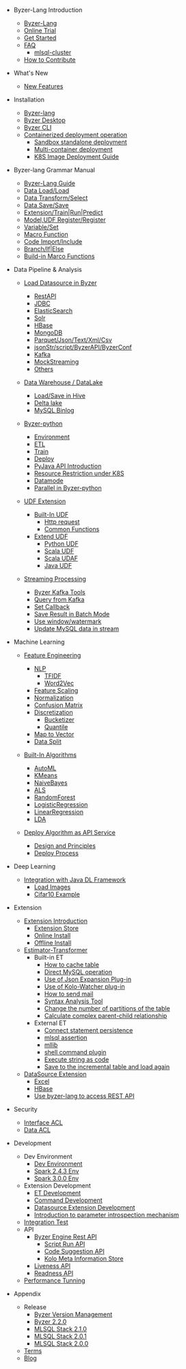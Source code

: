 - Byzer-Lang Introduction
  * [Byzer-Lang](/byzer-lang/en-us/introduction/byzer_lang_intro.md)
  * [Online Trial](/byzer-lang/en-us/introduction/byzer_lab.md)
  * [Get Started](/byzer-lang/en-us/introduction/get_started.md)
  * [FAQ](/byzer-lang/en-us/appendix/faq/README.md)
    * [mlsql-cluster](/byzer-lang/en-us/appendix/faq/mlsql-cluster.md)
  * [How to Contribute](/byzer-lang/en-us/appendix/contribute.md)  

- What's New
  * [New Features](/byzer-lang/en-us/what's_new/new_features.md)

- Installation
  * [Byzer-lang](/byzer-lang/en-us/installation/binary-installation.md)
  * [Byzer Desktop](/byzer-lang/en-us/installation/desktop-installation.md)    
  * [Byzer CLI](/byzer-lang/en-us/installation/cli-installation.md)
  * [Containerized deployment operation](/byzer-lang/en-us/installation/containerized_deployment.md)
      * [Sandbox standalone deployment](/byzer-lang/en-us/installation/containerized_deployment/sandbox-standalone.md)
      * [Multi-container deployment](/byzer-lang/en-us/installation/containerized_deployment/muti-continer.md)
      * [K8S Image Deployment Guide](/byzer-lang/en-us/installation/containerized_deployment/K8S-deployment.md)

- Byzer-lang Grammar Manual
  * [Byzer-Lang Guide](/byzer-lang/en-us/grammar/outline.md)  
  * [Data Load/Load](/byzer-lang/en-us/grammar/load.md)
  * [Data Transform/Select](/byzer-lang/en-us/grammar/select.md)
  * [Data Save/Save](/byzer-lang/en-us/grammar/save.md)
  * [Extension/Train|Run|Predict](/byzer-lang/en-us/grammar/et_statement.md)
  * [Model,UDF Register/Register](/byzer-lang/en-us/grammar/register.md)  
  * [Variable/Set](/byzer-lang/en-us/grammar/set.md)
  * [Macro Function](/byzer-lang/en-us/grammar/macro.md)
  * [Code Import/Include](/byzer-lang/en-us/grammar/include.md)
  * [Branch/If|Else](/byzer-lang/en-us/grammar/branch_statement.md)
  * [Build-in Marco Functions](/byzer-lang/en-us/grammar/commands.md)

- Data Pipeline & Analysis
    - [Load Datasource in Byzer](/byzer-lang/en-us/datasource/README.md)
      * [RestAPI](/byzer-lang/en-us/datasource/restapi.md)
      * [JDBC](/byzer-lang/en-us/datasource/jdbc.md)
      * [ElasticSearch](/byzer-lang/en-us/datasource/es.md)
      * [Solr](/byzer-lang/en-us/datasource/solr.md)
      * [HBase](/byzer-lang/en-us/datasource/hbase.md)
      * [MongoDB](/byzer-lang/en-us/datasource/mongodb.md)
      * [Parquet/Json/Text/Xml/Csv](/byzer-lang/en-us/datasource/file.md)
      * [jsonStr/script/ByzerAPI/ByzerConf](/byzer-lang/en-us/datasource/built_in_source.md)
      * [Kafka](/byzer-lang/en-us/datasource/kafka.md)
      * [MockStreaming](/byzer-lang/en-us/datasource/mock_streaming.md)
      * [Others](/byzer-lang/zh-cn/datasource/other.md)

    - [Data Warehouse / DataLake](/byzer-lang/en-us/datahouse/README.md)
        * [Load/Save in Hive](/byzer-lang/en-us/datahouse/hive.md)
        * [Delta lake](/byzer-lang/en-us/datahouse/delta_lake.md)
        * [MySQL Binlog](/byzer-lang/en-us/datahouse/mysql_binlog.md)

    - [Byzer-python](/byzer-lang/en-us/python/README.md)
        * [Environment](/byzer-lang/en-us/python/env.md)
        * [ETL](/byzer-lang/en-us/python/etl.md)
        * [Train](/byzer-lang/en-us/python/train.md)
        * [Deploy](/byzer-lang/en-us/python/deploy_model.md)
        * [PyJava API Introduction](/byzer-lang/en-us/python/pyjava.md)
        * [Resource Restriction under K8S](/byzer-lang/en-us/python/k8s_resource.md)
        * [Datamode](/byzer-lang/en-us/python/datamode.md)
        * [Parallel in Byzer-python](/byzer-lang/en-us/python/py_parallel.md)

    * [UDF Extension](/byzer-lang/en-us/udf/README.md)
        * [Built-In UDF](/byzer-lang/en-us/udf/built_in_udf/README.md)
          * [Http request](/byzer-lang/en-us/udf/built_in_udf/http.md)
          * [Common Functions](/byzer-lang/en-us/udf/built_in_udf/vec.md)
        * [Extend UDF](/byzer-lang/en-us/udf/extend_udf/README.md)
          * [Python UDF](/byzer-lang/en-us/udf/extend_udf/python_udf.md)
          * [Scala UDF](/byzer-lang/en-us/udf/extend_udf/scala_udf.md)
          * [Scala UDAF](/byzer-lang/en-us/udf/extend_udf/scala_udaf.md)
          * [Java UDF](/byzer-lang/en-us/udf/extend_udf/java_udf.md)

    * [Streaming Processing](/byzer-lang/en-us/streaming/README.md)
      * [Byzer Kafka Tools](/byzer-lang/en-us/streaming/kafka_tool.md)
      * [Query from Kafka](/byzer-lang/en-us/streaming/query_kafka.md)
      * [Set Callback](/byzer-lang/en-us/streaming/callback.md)
      * [Save Result in Batch Mode](/byzer-lang/en-us/streaming/save_in_batch.md)
      * [Use window/watermark](/byzer-lang/en-us/streaming/window_watermark.md)
      * [Update MySQL data in stream](/byzer-lang/en-us/streaming/stream_update_mysql.md)

- Machine Learning
    * [Feature Engineering](/byzer-lang/en-us/ml/feature/README.md)
        * [NLP](/byzer-lang/en-us/ml/feature/nlp/README.md)
            * [TFIDF](/byzer-lang/en-us/ml/feature/nlp/tfidf.md)
            * [Word2Vec](/byzer-lang/en-us/ml/feature/nlp/word2vec.md)
        * [Feature Scaling](/byzer-lang/en-us/ml/feature/scale.md)
        * [Normalization](/byzer-lang/en-us/ml/feature/normalize.md)
        * [Confusion Matrix](/byzer-lang/en-us/ml/feature/confusion_matrix.md)
        * [Discretization](/byzer-lang/en-us/ml/feature/discretizer/README.md)
            * [Bucketizer](/byzer-lang/en-us/ml/feature/discretizer/bucketizer.md)
            * [Quantile](/byzer-lang/en-us/ml/feature/discretizer/quantile.md)
        * [Map to Vector](/byzer-lang/en-us/ml/feature/vecmap.md)
        * [Data Split](/byzer-lang/en-us/ml/feature/rate_sample.md)

    * [Built-In Algorithms](/byzer-lang/en-us/ml/algs/README.md)
        * [AutoML](/byzer-lang/en-us/ml/algs/auto_ml.md) 
        * [KMeans](/byzer-lang/en-us/ml/algs/kmeans.md)
        * [NaiveBayes](/byzer-lang/en-us/ml/algs/naive_bayes.md)
        * [ALS](/byzer-lang/en-us/ml/algs/als.md)
        * [RandomForest](/byzer-lang/en-us/ml/algs/random_forest.md) 
        * [LogisticRegression](/byzer-lang/en-us/ml/algs/logistic_regression.md)
        * [LinearRegression](/byzer-lang/en-us/ml/algs/linear_regression.md)
        * [LDA](/byzer-lang/en-us/ml/algs/lda.md)

    * [Deploy Algorithm as API Service](/byzer-lang/en-us/ml/api_service/README.md)
        * [Design and Principles](/byzer-lang/en-us/ml/api_service/design.md)
        * [Deploy Process](/byzer-lang/en-us/ml/api_service/process.md)

- Deep Learning
    * [Integration with Java DL Framework](/byzer-lang/en-us/dl/README.md)
        * [Load Images](/byzer-lang/en-us/dl/load_image.md)
        * [Cifar10 Example](/byzer-lang/en-us/dl/cifar10.md)
        

- Extension
    * [Extension Introduction](/byzer-lang/en-us/extension/README.md)
        * [Extension Store](/byzer-lang/en-us/extension/installation/store.md)
        * [Online Install](/byzer-lang/en-us/extension/installation/online_install.md)
        * [Offline Install](/byzer-lang/en-us/extension/installation/offline_install.md)
    * [Estimator-Transformer](/byzer-lang/en-us/extension/et/README.md)
        * Built-in ET
            * [How to cache table](/byzer-lang/en-us/extension/et/CacheExt.md)
            * [Direct MySQL operation](/byzer-lang/en-us/extension/et/JDBC.md)
            * [Use of Json Expansion Plug-in](/byzer-lang/en-us/extension/et/JsonExpandExt.md)
            * [Use of Kolo-Watcher plug-in](/byzer-lang/en-us/extension/et/byzer-watcher.md)
            * [How to send mail](/byzer-lang/en-us/extension/et/SendMessage.md)
            * [Syntax Analysis Tool](/byzer-lang/en-us/extension/et/SyntaxAnalyzeExt.md)
            * [Change the number of partitions of the table](/byzer-lang/en-us/extension/et/TableRepartition.md)
            * [Calculate complex parent-child relationship](/byzer-lang/en-us/extension/et/TreeBuildExt.md)
        * External ET
            * [Connect statement persistence](/byzer-lang/en-us/extension/et/external/connect-persist.md)
            * [mlsql assertion](/byzer-lang/en-us/extension/et/external/mlsql-assert.md)
            * [mllib](/byzer-lang/en-us/extension/et/external/mlsql-mllib.md)
            * [shell command plugin](/byzer-lang/en-us/extension/et/external/mlsql-shell.md)
            * [Execute string as code](/byzer-lang/en-us/extension/et/external/run-script.md)
            * [Save to the incremental table and load again](/byzer-lang/en-us/extension/et/external/save-then-load.md)
    * [DataSource Extension](/byzer-lang/en-us/extension/datasource/README.md)
        * [Excel](/byzer-lang/en-us/extension/datasource/excel.md)
        * [HBase](/byzer-lang/en-us/extension/datasource/hbase.md)
        * [Use byzer-lang to access REST API](/byzer-lang/zh-cn/extension/datasource/MLSQLRest.md)


- Security 
    * [Interface ACL](/byzer-lang/en-us/security/interface_acl/README.md)
    * [Data ACL](/byzer-lang/en-us/security/data_acl/README.md)

- Development
    * Dev Environment
      * [Dev Environment](/byzer-lang/en-us/developer/dev_env/README.md)
      * [Spark 2.4.3 Env](/byzer-lang/en-us/developer/dev_env/spark_2_4_3.md)
      * [Spark 3.0.0 Env](/byzer-lang/en-us/developer/dev_env/spark_3_0_0.md)    
    * Extension Development
      * [ET Development](/byzer-lang/en-us/developer/extension/et_dev.md)
      * [Command Development](/byzer-lang/en-us/developer/extension/et_command.md)
      * [Datasource Extension Development](/byzer-lang/en-us/developer/extension/ds_dev.md)
      * [Introduction to parameter introspection mechanism](/byzer-lang/en-us/developer/extension/et_params_dev.md)
    * [Integration Test](/byzer-lang/en-us/developer/it/integration_test.md)     
    * API
      * [Byzer Engine Rest API](/byzer-lang/en-us/developer/api/README.md)
        * [Script Run API](/byzer-lang/en-us/developer/api/run_script_api.md)
        * [Code Suggestion API](/byzer-lang/en-us/developer/api/code_suggest.md)
        * [Kolo Meta Information Store](/byzer-lang/zh-cn/developer/api/meta_store.md)
      * [Liveness API](/byzer-lang/en-us/developer/api/liveness.md)
      * [Readness API](/byzer-lang/en-us/developer/api/readiness.md)
    * [Performance Tunning](/byzer-lang/en-us/developer/tunning/dynamic_resource.md)


- Appendix
    * Release
      * [Byzer Version Management](/byzer-lang/en-us/appendix/release-notes/version.md)
      * [Byzer 2.2.0](/byzer-lang/en-us/appendix/release-notes/2.2.0.md)
      * [MLSQL Stack 2.1.0](/byzer-lang/en-us/appendix/release-notes/2.1.0.md)
      * [MLSQL Stack 2.0.1](/byzer-lang/en-us/appendix/release-notes/2.0.1.md)
      * [MLSQL Stack 2.0.0](/byzer-lang/en-us/appendix/release-notes/2.0.0.md)
    * [Terms](/byzer-lang/en-us/appendix/terms.md)  
    * [Blog](/byzer-lang/en-us/appendix/blog.md)   


